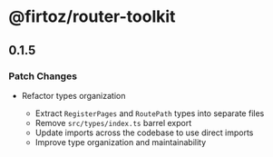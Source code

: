 # @firtoz/router-toolkit

## 0.1.5

### Patch Changes

- Refactor types organization

  - Extract `RegisterPages` and `RoutePath` types into separate files
  - Remove `src/types/index.ts` barrel export
  - Update imports across the codebase to use direct imports
  - Improve type organization and maintainability
